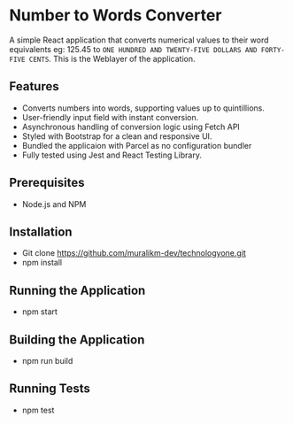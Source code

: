# Number to Words Converter

A simple React application that converts numerical values to their word equivalents eg: 125.45 to 
`ONE HUNDRED AND TWENTY-FIVE DOLLARS AND FORTY-FIVE CENTS`. This is the Weblayer of the application.

## Features

- Converts numbers into words, supporting values up to quintillions.
- User-friendly input field with instant conversion.
- Asynchronous handling of conversion logic using Fetch API
- Styled with Bootstrap for a clean and responsive UI.
- Bundled the applicaion with Parcel as no configuration bundler
- Fully tested using Jest and React Testing Library.

## Prerequisites
* Node.js and NPM

## Installation
* Git clone https://github.com/muralikm-dev/technologyone.git
* npm install

## Running the Application
* npm start

## Building the Application
* npm run build

## Running Tests
* npm test
